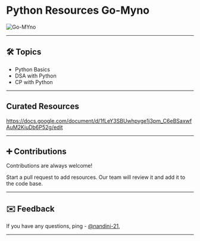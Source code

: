 # Python Resources Go-Myno

![Go-MYno](https://avatars.githubusercontent.com/u/90472883?s=200&v=4)

---

## 🛠 Topics

- Python Basics
- DSA with Python
- CP with Python

---

## Curated Resources

https://docs.google.com/document/d/1fLeY3SBUwhpyge1j3pm_C6eBSaxwfAuM2KiuDb6P52g/edit

---

## ➕ Contributions

Contributions are always welcome!

Start a pull request to add resources. Our team will review it and add it to the code base.

---

## ✉️ Feedback

If you have any questions, ping - [@nandini-21](https://github.com/nandini-21),   

---


